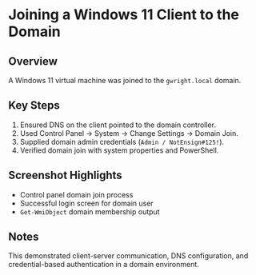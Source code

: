 # Joining a Windows 11 Client to the Domain

## Overview
A Windows 11 virtual machine was joined to the `gwright.local` domain.

## Key Steps
1. Ensured DNS on the client pointed to the domain controller.
2. Used Control Panel → System → Change Settings → Domain Join.
3. Supplied domain admin credentials (`Admin / NotEnsign#125!`).
4. Verified domain join with system properties and PowerShell.

## Screenshot Highlights
- Control panel domain join process
- Successful login screen for domain user
- `Get-WmiObject` domain membership output

## Notes
This demonstrated client-server communication, DNS configuration, and credential-based authentication in a domain environment.
